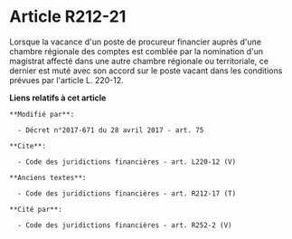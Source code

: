 # Article R212-21

Lorsque la vacance d'un poste de procureur financier auprès d'une chambre régionale des comptes est comblée par la nomination
d'un magistrat affecté dans une autre chambre régionale ou territoriale, ce dernier est muté avec son accord sur le poste
vacant dans les conditions prévues par l'article L. 220-12.

**Liens relatifs à cet article**

	**Modifié par**:

	  - Décret n°2017-671 du 28 avril 2017 - art. 75

	**Cite**:

	  - Code des juridictions financières - art. L220-12 (V)

	**Anciens textes**:

	  - Code des juridictions financières - art. R212-17 (T)

	**Cité par**:

	  - Code des juridictions financières - art. R252-2 (V)
